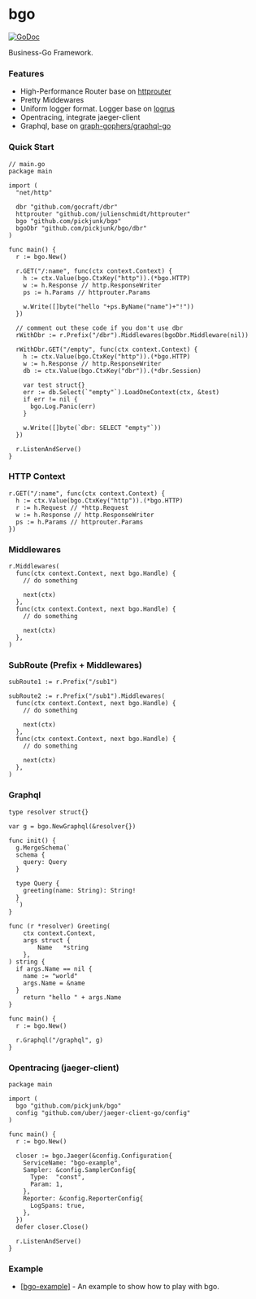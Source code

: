 # bgo
[![GoDoc](https://godoc.org/github.com/pickjunk/bgo?status.svg)](https://godoc.org/github.com/pickjunk/bgo)

Business-Go Framework.

### Features

- High-Performance Router base on [httprouter](https://github.com/julienschmidt/httprouter)
- Pretty Middewares
- Uniform logger format. Logger base on [logrus](https://github.com/sirupsen/logrus)
- Opentracing, integrate jaeger-client
- Graphql, base on [graph-gophers/graphql-go](https://github.com/graph-gophers/graphql-go)

### Quick Start

```golang
// main.go
package main

import (
  "net/http"

  dbr "github.com/gocraft/dbr"
  httprouter "github.com/julienschmidt/httprouter"
  bgo "github.com/pickjunk/bgo"
  bgoDbr "github.com/pickjunk/bgo/dbr"
)

func main() {
  r := bgo.New()

  r.GET("/:name", func(ctx context.Context) {
    h := ctx.Value(bgo.CtxKey("http")).(*bgo.HTTP)
    w := h.Response // http.ResponseWriter
    ps := h.Params // httprouter.Params

    w.Write([]byte("hello "+ps.ByName("name")+"!"))
  })

  // comment out these code if you don't use dbr
  rWithDbr := r.Prefix("/dbr").Middlewares(bgoDbr.Middleware(nil))

  rWithDbr.GET("/empty", func(ctx context.Context) {
    h := ctx.Value(bgo.CtxKey("http")).(*bgo.HTTP)
    w := h.Response // http.ResponseWriter
    db := ctx.Value(bgo.CtxKey("dbr")).(*dbr.Session)

    var test struct{}
    err := db.Select(`"empty"`).LoadOneContext(ctx, &test)
    if err != nil {
      bgo.Log.Panic(err)
    }

    w.Write([]byte(`dbr: SELECT "empty"`))
  })

  r.ListenAndServe()
}
```

### HTTP Context

```golang
r.GET("/:name", func(ctx context.Context) {
  h := ctx.Value(bgo.CtxKey("http")).(*bgo.HTTP)
  r := h.Request // *http.Request
  w := h.Response // http.ResponseWriter
  ps := h.Params // httprouter.Params
})
```

### Middlewares

```golang
r.Middlewares(
  func(ctx context.Context, next bgo.Handle) {
    // do something

    next(ctx)
  },
  func(ctx context.Context, next bgo.Handle) {
    // do something

    next(ctx)
  },
)
```

### SubRoute (Prefix + Middlewares)

```golang
subRoute1 := r.Prefix("/sub1")

subRoute2 := r.Prefix("/sub1").Middlewares(
  func(ctx context.Context, next bgo.Handle) {
    // do something

    next(ctx)
  },
  func(ctx context.Context, next bgo.Handle) {
    // do something

    next(ctx)
  },
)
```

### Graphql

```golang
type resolver struct{}

var g = bgo.NewGraphql(&resolver{})

func init() {
  g.MergeSchema(`
  schema {
    query: Query
  }

  type Query {
    greeting(name: String): String!
  }
  `)
}

func (r *resolver) Greeting(
	ctx context.Context,
	args struct {
		Name   *string
	},
) string {
  if args.Name == nil {
    name := "world"
    args.Name = &name
  }
	return "hello " + args.Name
}

func main() {
  r := bgo.New()

  r.Graphql("/graphql", g)
}
```

### Opentracing (jaeger-client)

```golang
package main

import (
  bgo "github.com/pickjunk/bgo"
  config "github.com/uber/jaeger-client-go/config"
)

func main() {
  r := bgo.New()

  closer := bgo.Jaeger(&config.Configuration{
    ServiceName: "bgo-example",
    Sampler: &config.SamplerConfig{
      Type:  "const",
      Param: 1,
    },
    Reporter: &config.ReporterConfig{
      LogSpans: true,
    },
  })
  defer closer.Close()

  r.ListenAndServe()
}
```

### Example

- [[bgo-example]](https://github.com/pickjunk/bgo-example) - An example to show how to play with bgo.
